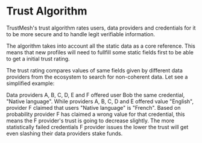 # Trust Algorithm

TrustMesh's trust algorithm rates users, data providers and credentials for it to be more secure and to handle legit verifiable information.

The algorithm takes into account all the static data as a core reference. This means that new profiles will need to fullfill some static fields first to be able to get a initial trust rating.

The trust rating compares values of same fields given by different data providers from the ecosystem to search for non-coherent data. Let see a simplified example: 

Data providers A, B, C, D, E and F offered user Bob the same credential, "Native language". While providers A, B, C, D and E offered value "English", provider F claimed that users "Native language" is "French". Based on probability provider F has claimed a wrong value for that credential, this means the F provider's trust is going to decrease slightly. The more statistically failed credentials F provider issues the lower the trust will get even slashing their data providers stake funds.
